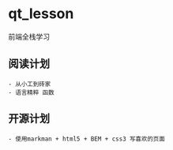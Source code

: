 # qt_lesson
前端全栈学习

## 阅读计划
    - 从小工到砖家
    - 语言精粹 函数

## 开源计划
    - 使用markman + html5 + BEM + css3 写喜欢的页面